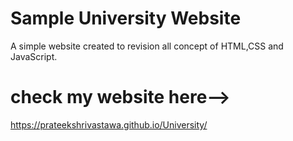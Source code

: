 # Sample University Website
A simple website created to revision all concept of HTML,CSS and JavaScript.
# check my website here-->
https://prateekshrivastawa.github.io/University/

